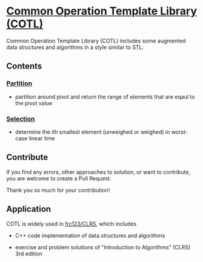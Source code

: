 # [Common Operation Template Library (COTL)](https://github.com/frc123/common-operation-template-library)

Common Operation Template Library (COTL) includes 
some augmented data structures and algorithms
in a style similar to STL.

## Contents

### [Partition](https://github.com/frc123/common-operation-template-library/blob/dev/include/partition.hpp)

- partition around pivot and return the range of elements that are eqaul to the pivot value

### [Selection](https://github.com/frc123/common-operation-template-library/blob/dev/include/selection.hpp)

- determine the *i*th smallest element (unweighed or weighed) in worst-case linear time

## Contribute

If you find any errors, other approaches to solution, 
or want to contribute,
you are welcome to create a Pull Request.

Thank you so much for your contribution!

## Application

COTL is widely used in [frc123/CLRS](https://github.com/frc123/CLRS),
which includes

- C++ code implementation of data structures and algorithms

- exercise and problem solutions of "Introduction to Algorithms" (CLRS) 3rd edition 
